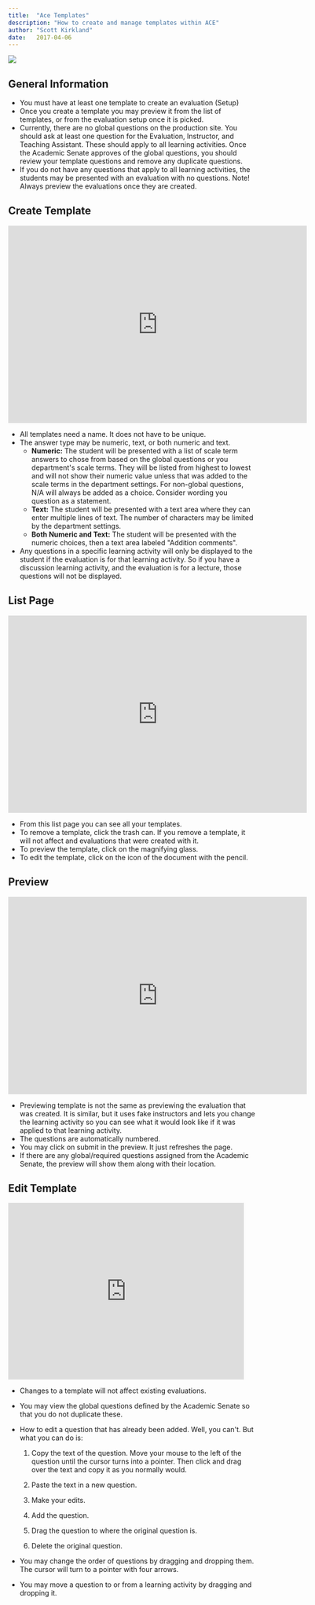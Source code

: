 ```yaml
---
title:  "Ace Templates"
description: "How to create and manage templates within ACE"
author: "Scott Kirkland"
date:   2017-04-06
---
```


![](https://i.embed.ly/1/image?url=https%3A%2F%2Fucdavis.github.io%2FACE%2Fimages%2Ffaq%2FAceTemplateButton.png&key=afea23f29e5a4f63bd166897e3dc72df)

## General Information

- You must have at least one template to create an evaluation (Setup)
- Once you create a template you may preview it from the list of templates, or from the evaluation setup once it is picked.
- Currently, there are no global questions on the production site. You should ask at least one question for the Evaluation, Instructor, and Teaching Assistant. These should apply to all learning activities. Once the Academic Senate approves of the global questions, you should review your template questions and remove any duplicate questions.
- If you do not have any questions that apply to all learning activities, the students may be presented with an evaluation with no questions. Note! Always preview the evaluations once they are created.

## Create Template

<iframe id="kaltura_player" src="https://cdnapisec.kaltura.com/p/1770401/sp/177040100/embedIframeJs/uiconf_id/29032722/partner_id/1770401?iframeembed=true&playerId=kaltura_player&entry_id=1_an7b4oxz&flashvars[localizationCode]=en&amp;flashvars[leadWithHTML5]=true&amp;flashvars[sideBarContainer.plugin]=true&amp;flashvars[sideBarContainer.position]=left&amp;flashvars[sideBarContainer.clickToClose]=true&amp;flashvars[chapters.plugin]=true&amp;flashvars[chapters.layout]=vertical&amp;flashvars[chapters.thumbnailRotator]=false&amp;flashvars[streamSelector.plugin]=true&amp;flashvars[EmbedPlayer.SpinnerTarget]=videoHolder&amp;flashvars[dualScreen.plugin]=true&amp;flashvars[Kaltura.addCrossoriginToIframe]=true&amp;&wid=1_303d2924" width="608" height="402" allowfullscreen webkitallowfullscreen mozAllowFullScreen allow="autoplay *; fullscreen *; encrypted-media *" sandbox="allow-forms allow-same-origin allow-scripts allow-top-navigation allow-pointer-lock allow-popups allow-modals allow-orientation-lock allow-popups-to-escape-sandbox allow-presentation allow-top-navigation-by-user-activation" frameborder="0" title="Kaltura Player"></iframe>

- All templates need a name. It does not have to be unique.
- The answer type may be numeric, text, or both numeric and text.
   - **Numeric:**
      The student will be presented with a list of scale term answers to chose from based on the global questions or you department's scale terms. They will be listed from highest to lowest and will not show their numeric value unless that was added to the scale terms in the department settings. For non-global questions, N/A will always be added as a choice. Consider wording you question as a statement.
   - **Text:**
      The student will be presented with a text area where they can enter multiple lines of text. The number of characters may be limited by the department settings.
   - **Both Numeric and Text:**
      The student will be presented with the numeric choices, then a text area labeled "Addition comments".
- Any questions in a specific learning activity will only be displayed to the student if the evaluation is for that learning activity. So if you have a discussion learning activity, and the evaluation is for a lecture, those questions will not be displayed.

## List Page

<iframe id="kaltura_player" src="https://cdnapisec.kaltura.com/p/1770401/sp/177040100/embedIframeJs/uiconf_id/29032722/partner_id/1770401?iframeembed=true&playerId=kaltura_player&entry_id=1_z7dy3483&flashvars[localizationCode]=en&amp;flashvars[leadWithHTML5]=true&amp;flashvars[sideBarContainer.plugin]=true&amp;flashvars[sideBarContainer.position]=left&amp;flashvars[sideBarContainer.clickToClose]=true&amp;flashvars[chapters.plugin]=true&amp;flashvars[chapters.layout]=vertical&amp;flashvars[chapters.thumbnailRotator]=false&amp;flashvars[streamSelector.plugin]=true&amp;flashvars[EmbedPlayer.SpinnerTarget]=videoHolder&amp;flashvars[dualScreen.plugin]=true&amp;flashvars[Kaltura.addCrossoriginToIframe]=true&amp;&wid=1_69o7rrxu" width="608" height="402" allowfullscreen webkitallowfullscreen mozAllowFullScreen allow="autoplay *; fullscreen *; encrypted-media *" sandbox="allow-forms allow-same-origin allow-scripts allow-top-navigation allow-pointer-lock allow-popups allow-modals allow-orientation-lock allow-popups-to-escape-sandbox allow-presentation allow-top-navigation-by-user-activation" frameborder="0" title="Kaltura Player"></iframe>

- From this list page you can see all your templates.
- To remove a template, click the trash can. If you remove a template, it will not affect and evaluations that were created with it.
- To preview the template, click on the magnifying glass.
- To edit the template, click on the icon of the document with the pencil.

## Preview

<iframe id="kaltura_player" src="https://cdnapisec.kaltura.com/p/1770401/sp/177040100/embedIframeJs/uiconf_id/29032722/partner_id/1770401?iframeembed=true&playerId=kaltura_player&entry_id=1_fsw1tpfd&flashvars[localizationCode]=en&amp;flashvars[leadWithHTML5]=true&amp;flashvars[sideBarContainer.plugin]=true&amp;flashvars[sideBarContainer.position]=left&amp;flashvars[sideBarContainer.clickToClose]=true&amp;flashvars[chapters.plugin]=true&amp;flashvars[chapters.layout]=vertical&amp;flashvars[chapters.thumbnailRotator]=false&amp;flashvars[streamSelector.plugin]=true&amp;flashvars[EmbedPlayer.SpinnerTarget]=videoHolder&amp;flashvars[dualScreen.plugin]=true&amp;flashvars[Kaltura.addCrossoriginToIframe]=true&amp;&wid=1_sd0pulq4" width="608" height="402" allowfullscreen webkitallowfullscreen mozAllowFullScreen allow="autoplay *; fullscreen *; encrypted-media *" sandbox="allow-forms allow-same-origin allow-scripts allow-top-navigation allow-pointer-lock allow-popups allow-modals allow-orientation-lock allow-popups-to-escape-sandbox allow-presentation allow-top-navigation-by-user-activation" frameborder="0" title="Kaltura Player"></iframe>

- Previewing template is not the same as previewing the evaluation that was created. It is similar, but it uses fake instructors and lets you change the learning activity so you can see what it would look like if it was applied to that learning activity.
- The questions are automatically numbered.
- You may click on submit in the preview. It just refreshes the page.
- If there are any global/required questions assigned from the Academic Senate, the preview will show them along with their location.

## Edit Template

<iframe width="480" height="360" src="https://www.youtube.com/embed/Al894ODLxes" frameborder="0"> </iframe>

- Changes to a template will not affect existing evaluations.
- You may view the global questions defined by the Academic Senate so that you do not duplicate these.
- How to edit a question that has already been added.
   Well, you can't. But what you can do is:

   1) Copy the text of the question. Move your mouse to the left of the question until the cursor turns into a pointer. Then click and drag over the text and copy it as you normally would.

   2) Paste the text in a new question.

   3) Make your edits.

   4) Add the question.

   5) Drag the question to where the original question is.

   6) Delete the original question.

- You may change the order of questions by dragging and dropping them. The cursor will turn to a pointer with four arrows.
- You may move a question to or from a learning activity by dragging and dropping it.
